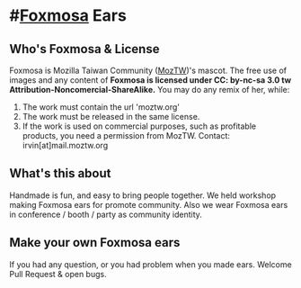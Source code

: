 #[Foxmosa](http://moztw.org/foxmosa) Ears
============

## Who's Foxmosa & License
Foxmosa is Mozilla Taiwan Community ([MozTW](http://moztw.org))'s mascot. The free use of images and any content of **Foxmosa is licensed under CC: by-nc-sa 3.0 tw Attribution-Noncomercial-ShareAlike.** You may do any remix of her, while: 

1. The work must contain the url 'moztw.org'
2. The work must be released in the same license.
3. If the work is used on commercial purposes, such as profitable products, you need a permission from MozTW. Contact: irvin[at]mail.moztw.org

## What's this about
Handmade is fun, and easy to bring people together. We held workshop making Foxmosa ears for promote community. Also we wear Foxmosa ears in conference / booth / party as community identity.


## Make your own Foxmosa ears
If you had any question, or you had problem when you made ears. Welcome Pull Request & open bugs.